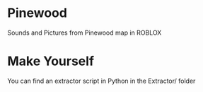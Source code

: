 # Pinewood
Sounds and Pictures from Pinewood map in ROBLOX

# Make Yourself
You can find an extractor script in Python in the Extractor/ folder
